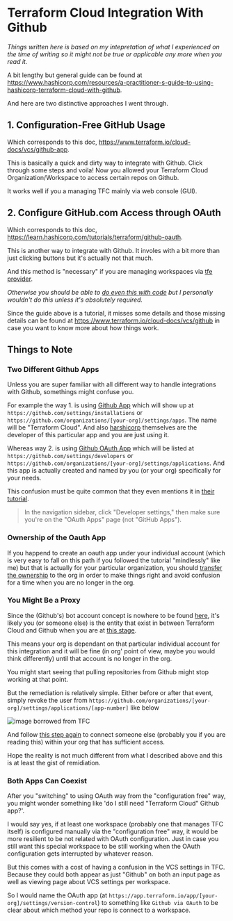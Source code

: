 # Terraform Cloud Integration With Github

_Things written here is based on my intepretation of what I experienced on the time of writing so it might not be true or applicable any more when you read it._

A bit lengthy but general guide can be found at https://www.hashicorp.com/resources/a-practitioner-s-guide-to-using-hashicorp-terraform-cloud-with-github.

And here are two distinctive approaches I went through.

## 1. Configuration-Free GitHub Usage

Which corresponds to this doc, https://www.terraform.io/cloud-docs/vcs/github-app.

This is basically a quick and dirty way to integrate with Github. Click through some steps and voila! Now you allowed your Terraform Cloud Organization/Workspace to access certain repos on Github.

It works well if you a managing TFC mainly via web console (GUI).

## 2. Configure GitHub.com Access through OAuth
Which corresponds to this doc, https://learn.hashicorp.com/tutorials/terraform/github-oauth.

This is another way to integrate with Github. It involes with a bit more than just clicking buttons but it's actually not that much.

And this method is "necessary" if you are managing workspaces via [tfe provider](https://registry.terraform.io/providers/hashicorp/tfe/latest/docs/resources/workspace#vcs_repo).

_Otherwise you should be able to [do even this with code](https://registry.terraform.io/providers/hashicorp/tfe/latest/docs/resources/oauth_client) but I personally wouldn't do this unless it's absolutely required._

Since the guide above is a tutorial, it misses some details and those missing details can be found at https://www.terraform.io/cloud-docs/vcs/github in case you want to know more about how things work.
## Things to Note

### Two Different Github Apps
Unless you are super familiar with all different way to handle integrations with Github, somethings might confuse you.

For example the way 1. is using [Github App](https://docs.github.com/en/developers/apps/getting-started-with-apps/about-apps)
which will show up at `https://github.com/settings/installations` or `https://github.com/organizations/[your-org]/settings/apps`.
The name will be "Terraform Cloud". And also [harshicorp](https://github.com/hashicorp) themselves are the developer of this particular app and you are just using it.

Whereas way 2. is using [Github OAuth App](https://docs.github.com/en/developers/apps/building-oauth-apps/creating-an-oauth-app)
which will be listed at `https://github.com/settings/developers` or `https://github.com/organizations/[your-org]/settings/applications`.
And this app is actually created and named by you (or your org) specifically for your needs.

This confusion must be quite common that they even mentions it in [their tutorial](https://learn.hashicorp.com/tutorials/terraform/github-oauth).

> In the navigation sidebar, click "Developer settings," then make sure you're on the "OAuth Apps" page (not "GitHub Apps").

### Ownership of the Oauth App
If you happend to create an oauth app under your individual account (which is very easy to fall on this path if you followed the tutorial "mindlessly" like me) but that is actually for your particular organization, you should [transfer the ownership](https://docs.github.com/en/developers/apps/managing-oauth-apps/transferring-ownership-of-an-oauth-app) to the org in order to make things right and avoid confusion for a time when you are no longer in the org.

### You Might Be a Proxy

Since the (Github's) bot account concept is nowhere to be found [here](https://docs.github.com/en/get-started/learning-about-github/types-of-github-accounts), it's likely you (or someone else) is the entity that exist in between Terraform Cloud and Github when you are at [this stage](https://learn.hashicorp.com/tutorials/terraform/github-oauth#on-terraform-cloud-set-up-your-provider).

This means your org is dependant on that particular individual account for this integration and it will be fine (in org' point of view, maybe you would think differently) until that account is no longer in the org.

You might start seeing that pulling repositories from Github might stop working at that point.

But the remediation is relatively simple. Either before or after that event, simply revoke the user from `https://github.com/organizations/[your-org]/settings/applications/[app-number]` like below

![image borrowed from TFC](https://mktg-content-api-hashicorp.vercel.app/api/assets?product=tutorials&version=main&asset=public%2Fimg%2Fterraform%2Fkubernetes%2Fgithub-oauth-app-client-id-secret.png)

And follow [this step again](https://learn.hashicorp.com/tutorials/terraform/github-oauth#on-terraform-cloud-set-up-your-provider) to connect someone else (probably you if you are reading this) within your org that has sufficient access.

Hope the reality is not much different from what I described above and this is at least the gist of remidiation.

### Both Apps Can Coexist

After you "switching" to using OAuth way from the "configuration free" way, you might wonder something like 'do I still need "Terraform Cloud" Github app?'.

I would say yes, if at least one workspace (probably one that manages TFC itself) is configured manually via the "configuration free" way, it would be more resilient to be not related with OAuth configuration.
Just in case you still want this special workspace to be still working when the OAuth configuration gets interrupted by whatever reason.

But this comes with a cost of having a confusion in the VCS settings in TFC.
Because they could both appear as just "Github" on both an input page as well as viewing page about VCS settings per workspace.

So I would name the OAuth app (at `https://app.terraform.io/app/[your-org]/settings/version-control`) to something like `Github via OAuth` to be clear about which method your repo is connect to a workspace.
